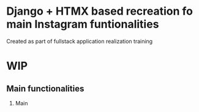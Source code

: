 # Django + HTMX based recreation fo main Instagram funtionalities

Created as part of fullstack application realization training

# WIP

## Main functionalities
1. Main 
